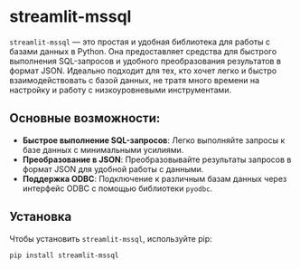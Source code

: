 # streamlit-mssql

`streamlit-mssql` — это простая и удобная библиотека для работы с базами данных в Python. Она предоставляет средства для быстрого выполнения SQL-запросов и удобного преобразования результатов в формат JSON. Идеально подходит для тех, кто хочет легко и быстро взаимодействовать с базой данных, не тратя много времени на настройку и работу с низкоуровневыми инструментами.

## Основные возможности:

- **Быстрое выполнение SQL-запросов**: Легко выполняйте запросы к базе данных с минимальными усилиями.
- **Преобразование в JSON**: Преобразовывайте результаты запросов в формат JSON для удобной работы с данными.
- **Поддержка ODBC**: Подключение к различным базам данных через интерфейс ODBC с помощью библиотеки `pyodbc`.

## Установка

Чтобы установить `streamlit-mssql`, используйте pip:

```bash
pip install streamlit-mssql

